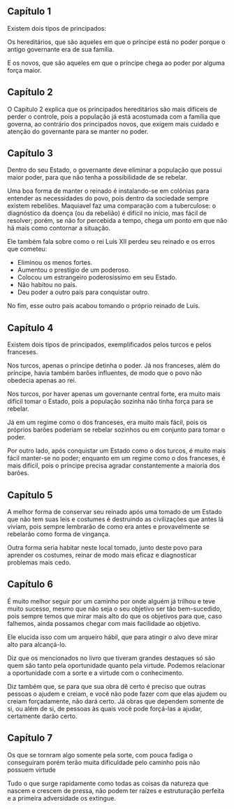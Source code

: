 ## Capítulo 1

Existem dois tipos de principados:

Os hereditários, que são aqueles em que o príncipe está no poder porque o antigo governante era de sua família.

E os novos, que são aqueles em que o príncipe chega ao poder por alguma força maior.

## Capítulo 2 

O Capítulo 2 explica que os principados hereditários são mais difíceis de perder o controle, pois a população já está acostumada com a família que governa, ao contrário dos principados novos, que exigem mais cuidado e atenção do governante para se manter no poder.


## Capítulo 3

Dentro do seu Estado, o governante deve eliminar a população que possui maior poder, para que não tenha a possibilidade de se rebelar.

Uma boa forma de manter o reinado é instalando-se em colônias para entender as necessidades do povo, pois dentro da sociedade sempre existem rebeliões. Maquiavel faz uma comparação com a tuberculose: o diagnóstico da doença (ou da rebelião) é difícil no início, mas fácil de resolver; porém, se não for percebida a tempo, chega um ponto em que não há mais como contornar a situação.

Ele também fala sobre como o rei Luís XII perdeu seu reinado e os erros que cometeu:

* Eliminou os menos fortes.
* Aumentou o prestígio de um poderoso.
* Colocou um estrangeiro poderosíssimo em seu Estado.
* Não habitou no país.
* Deu poder a outro país para conquistar outro.

No fim, esse outro país acabou tomando o próprio reinado de Luís.


## Capítulo 4

Existem dois tipos de principados, exemplificados pelos turcos e pelos franceses.

Nos turcos, apenas o príncipe detinha o poder.
Já nos franceses, além do príncipe, havia também barões influentes, de modo que o povo não obedecia apenas ao rei.

Nos turcos, por haver apenas um governante central forte, era muito mais difícil tomar o Estado, pois a população sozinha não tinha força para se rebelar.

Já em um regime como o dos franceses, era muito mais fácil, pois os próprios barões poderiam se rebelar sozinhos ou em conjunto para tomar o poder.

Por outro lado, após conquistar um Estado como o dos turcos, é muito mais fácil manter-se no poder; enquanto em um regime como o dos franceses, é mais difícil, pois o príncipe precisa agradar constantemente a maioria dos barões.


## Capítulo 5

A melhor forma de conservar seu reinado após uma tomado de um Estado que não tem suas leis e costumes é destruindo as civilizações que antes lá viviam, pois sempre lembrarão de como era antes e provavelmente se rebelarão como forma de vingança.

Outra forma seria habitar neste local tomado, junto deste povo para aprender os costumes, reinar de modo mais eficaz e diagnosticar problemas mais cedo.


## Capítulo 6 

É muito melhor seguir por um caminho por onde alguém já trilhou e teve muito sucesso, mesmo que não seja o seu objetivo ser tão bem-sucedido, pois sempre temos que mirar mais alto do que os objetivos para que, caso falhemos, ainda possamos chegar com mais facilidade ao objetivo.

Ele elucida isso com um arqueiro hábil, que para atingir o alvo deve mirar alto para alcançá-lo.

Diz que os mencionados no livro que tiveram grandes destaques só são quem são tanto pela oportunidade quanto pela virtude. Podemos relacionar a oportunidade com a sorte e a virtude com o conhecimento.

Diz também que, se para que sua obra dê certo é preciso que outras pessoas o ajudem e creiam, e você não pode fazer com que elas ajudem ou creiam forçadamente, não dará certo. Já obras que dependem somente de si, ou além de si, de pessoas às quais você pode forçá-las a ajudar, certamente darão certo.

## Capítulo 7

Os que se tornram algo somente pela sorte, com pouca fadiga o conseguiram porém terão muita dificuldade pelo caminho pois não possuem virtude

Tudo o que surge rapidamente como todas as coisas da natureza que nascem e crescem de pressa, não podem ter raízes e estruturação perfeita e a primeira adversidade os extingue.